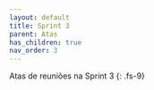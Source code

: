 ```yaml
---
layout: default
title: Sprint 3
parent: Atas
has_children: true
nav_order: 3
---
```


Atas de reuniões na Sprint 3
{: .fs-9}

